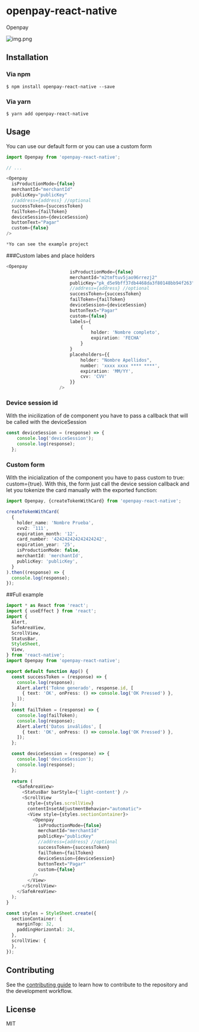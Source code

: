 # openpay-react-native

Openpay


![img.png](img.png)

## Installation

### Via npm
`$ npm install openpay-react-native --save`

### Via yarn
`$ yarn add openpay-react-native`

## Usage

You can use our default form or you can use a custom form

```js
import Openpay from 'openpay-react-native';

// ...

<Openpay
  isProductionMode={false}
  merchantId="merchantId"
  publicKey="publicKey"
  //address={address} //optional
  successToken={successToken}
  failToken={failToken}
  deviceSession={deviceSession}
  buttonText="Pagar"
  custom={false}
/>

*Yo can see the example project
```

###Custom labes and place holders

```ts
<Openpay
                        isProductionMode={false}
                        merchantId="m2tmftuv5jao96rrezj2"
                        publicKey="pk_d5e9bff37db4468da3f80148bb94f263"
                        //address={address} //optional
                        successToken={successToken}
                        failToken={failToken}
                        deviceSession={deviceSession}
                        buttonText="Pagar"
                        custom={false}
                        labels={
                            {
                                holder: 'Nombre completo',
                                expiration: 'FECHA'
                            }
                        }
                        placeholders={{
                            holder: "Nombre Apellidos",
                            number: 'xxxx xxxx **** ****',
                            expiration: 'MM/YY',
                            cvv: 'CVV'
                        }}
                    />
```

### Device session id
With the inicilization of de component you have to pass a callback that will be called with the deviceSession

```js
const deviceSession = (response) => {
    console.log('deviceSession');
    console.log(response);
  };
```

### Custom form
With the inicialization of the component you have to pass custom to true: custom={true}. With this, the form just call the device
session callback and let you tokenize the card manually with the exported function:

```ts
import Openpay, {createTokenWithCard} from 'openpay-react-native';
```

```ts
createTokenWithCard(
  {
    holder_name: 'Nombre Prueba',
    cvv2: '111',
    expiration_month: '12',
    card_number: '424242424242424242',
    expiration_year: '25',
    isProductionMode: false,
    merchantId: 'merchantId',
    publicKey: 'publicKey',
  }
).then((response) => {
  console.log(response);
});
```


##Full example
```ts
import * as React from 'react';
import { useEffect } from 'react';
import {
  Alert,
  SafeAreaView,
  ScrollView,
  StatusBar,
  StyleSheet,
  View,
} from 'react-native';
import Openpay from 'openpay-react-native';

export default function App() {
  const successToken = (response) => {
    console.log(response);
    Alert.alert('Tokne generado', response.id, [
      { text: 'OK', onPress: () => console.log('OK Pressed') },
    ]);
  };
  const failToken = (response) => {
    console.log(failToken);
    console.log(response);
    Alert.alert('Datos inválidos', [
      { text: 'OK', onPress: () => console.log('OK Pressed') },
    ]);
  };

  const deviceSession = (response) => {
    console.log('deviceSession');
    console.log(response);
  };
  
  return (
    <SafeAreaView>
      <StatusBar barStyle={'light-content'} />
      <ScrollView
        style={styles.scrollView}
        contentInsetAdjustmentBehavior="automatic">
        <View style={styles.sectionContainer}>
          <Openpay
            isProductionMode={false}
            merchantId="merchantId"
            publicKey="publicKey"
            //address={address} //optional
            successToken={successToken}
            failToken={failToken}
            deviceSession={deviceSession}
            buttonText="Pagar"
            custom={false}
          />
        </View>
      </ScrollView>
    </SafeAreaView>
  );
}

const styles = StyleSheet.create({
  sectionContainer: {
    marginTop: 32,
    paddingHorizontal: 24,
  },
  scrollView: {
  },
});

```

## Contributing

See the [contributing guide](CONTRIBUTING.md) to learn how to contribute to the repository and the development workflow.

## License

MIT
